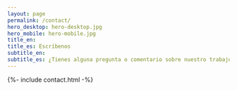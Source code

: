 ```yaml
---
layout: page
permalink: /contact/
hero_desktop: hero-desktop.jpg
hero_mobile: hero-mobile.jpg
title_en:
title_es: Escríbenos
subtitle_en:
subtitle_es: ¿Tienes alguna pregunta o comentario sobre nuestro trabajo? ¿Crees que podríamos colaborar en algún proyecto? Déjanos tus datos y nos contactaremos contigo a la brevedad.
---
```


{%- include contact.html -%}

